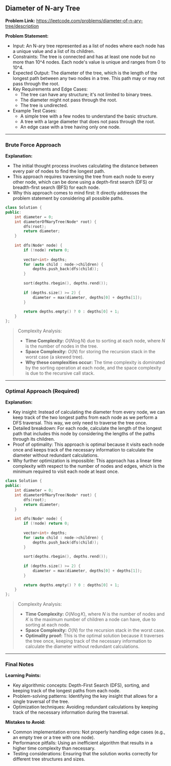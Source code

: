 ## Diameter of N-ary Tree
**Problem Link:** https://leetcode.com/problems/diameter-of-n-ary-tree/description

**Problem Statement:**
- Input: An N-ary tree represented as a list of nodes where each node has a unique value and a list of its children.
- Constraints: The tree is connected and has at least one node but no more than 10^4 nodes. Each node's value is unique and ranges from 0 to 10^4.
- Expected Output: The diameter of the tree, which is the length of the longest path between any two nodes in a tree. This path may or may not pass through the root.
- Key Requirements and Edge Cases:
  - The tree can have any structure; it's not limited to binary trees.
  - The diameter might not pass through the root.
  - The tree is undirected.
- Example Test Cases:
  - A simple tree with a few nodes to understand the basic structure.
  - A tree with a large diameter that does not pass through the root.
  - An edge case with a tree having only one node.

---

### Brute Force Approach
**Explanation:**
- The initial thought process involves calculating the distance between every pair of nodes to find the longest path.
- This approach requires traversing the tree from each node to every other node, which can be done using a depth-first search (DFS) or breadth-first search (BFS) for each node.
- Why this approach comes to mind first: It directly addresses the problem statement by considering all possible paths.

```cpp
class Solution {
public:
    int diameter = 0;
    int diameterOfNaryTree(Node* root) {
        dfs(root);
        return diameter;
    }
    
    int dfs(Node* node) {
        if (!node) return 0;
        
        vector<int> depths;
        for (auto child : node->children) {
            depths.push_back(dfs(child));
        }
        
        sort(depths.rbegin(), depths.rend());
        
        if (depths.size() >= 2) {
            diameter = max(diameter, depths[0] + depths[1]);
        }
        
        return depths.empty() ? 0 : depths[0] + 1;
    }
};
```

> Complexity Analysis:
> - **Time Complexity:** $O(N \log N)$ due to sorting at each node, where $N$ is the number of nodes in the tree.
> - **Space Complexity:** $O(N)$ for storing the recursion stack in the worst case (a skewed tree).
> - **Why these complexities occur:** The time complexity is dominated by the sorting operation at each node, and the space complexity is due to the recursive call stack.

---

### Optimal Approach (Required)
**Explanation:**
- Key insight: Instead of calculating the diameter from every node, we can keep track of the two longest paths from each node as we perform a DFS traversal. This way, we only need to traverse the tree once.
- Detailed breakdown: For each node, calculate the length of the longest path that includes this node by considering the lengths of the paths through its children.
- Proof of optimality: This approach is optimal because it visits each node once and keeps track of the necessary information to calculate the diameter without redundant calculations.
- Why further optimization is impossible: This approach has a linear time complexity with respect to the number of nodes and edges, which is the minimum required to visit each node at least once.

```cpp
class Solution {
public:
    int diameter = 0;
    int diameterOfNaryTree(Node* root) {
        dfs(root);
        return diameter;
    }
    
    int dfs(Node* node) {
        if (!node) return 0;
        
        vector<int> depths;
        for (auto child : node->children) {
            depths.push_back(dfs(child));
        }
        
        sort(depths.rbegin(), depths.rend());
        
        if (depths.size() >= 2) {
            diameter = max(diameter, depths[0] + depths[1]);
        }
        
        return depths.empty() ? 0 : depths[0] + 1;
    }
};
```

> Complexity Analysis:
> - **Time Complexity:** $O(N \log K)$, where $N$ is the number of nodes and $K$ is the maximum number of children a node can have, due to sorting at each node.
> - **Space Complexity:** $O(N)$ for the recursion stack in the worst case.
> - **Optimality proof:** This is the optimal solution because it traverses the tree once, keeping track of the necessary information to calculate the diameter without redundant calculations.

---

### Final Notes

**Learning Points:**
- Key algorithmic concepts: Depth-First Search (DFS), sorting, and keeping track of the longest paths from each node.
- Problem-solving patterns: Identifying the key insight that allows for a single traversal of the tree.
- Optimization techniques: Avoiding redundant calculations by keeping track of the necessary information during the traversal.

**Mistakes to Avoid:**
- Common implementation errors: Not properly handling edge cases (e.g., an empty tree or a tree with one node).
- Performance pitfalls: Using an inefficient algorithm that results in a higher time complexity than necessary.
- Testing considerations: Ensuring that the solution works correctly for different tree structures and sizes.